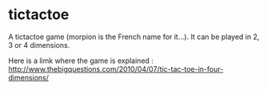 # tictactoe

A tictactoe game (morpion is the French name for it...). It can be played in 2, 3 or 4 dimensions.

Here is a limk where the game is explained :
http://www.thebigquestions.com/2010/04/07/tic-tac-toe-in-four-dimensions/
